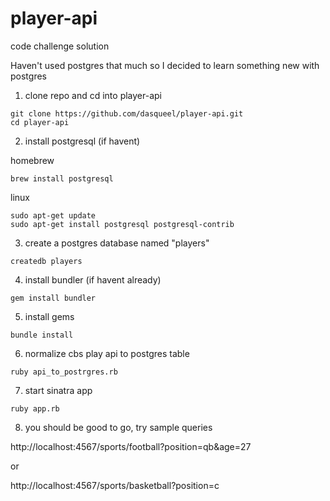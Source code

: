 # player-api
code challenge solution

Haven't used postgres that much so I decided to learn something new with postgres

1) clone repo and cd into player-api

```
git clone https://github.com/dasqueel/player-api.git
cd player-api
```

2) install postgresql (if havent)

homebrew

```
brew install postgresql
```

linux

```
sudo apt-get update
sudo apt-get install postgresql postgresql-contrib
```

3) create a postgres database named "players"

```
createdb players
```


4) install bundler (if havent already)

```
gem install bundler
```

5) install gems

```
bundle install
```

6) normalize cbs play api to postgres table

```
ruby api_to_postrgres.rb
```

7) start sinatra app
```
ruby app.rb
```

8) you should be good to go, try sample queries

http://localhost:4567/sports/football?position=qb&age=27

or

http://localhost:4567/sports/basketball?position=c
